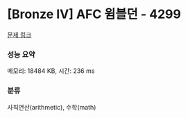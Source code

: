 # [Bronze IV] AFC 윔블던 - 4299 

[문제 링크](https://www.acmicpc.net/problem/4299) 

### 성능 요약

메모리: 18484 KB, 시간: 236 ms

### 분류

사칙연산(arithmetic), 수학(math)


